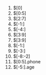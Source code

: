 1. $[0]
2. $[0:5]
3. $[2:7]
4. $[-1:]
5. $[-4:]
6. $[3:9]
7. $[3:9]
8. $[-1:]
9. $[-3:]
10. $[-8:-2]
11. $[0:5].phone
12. $[-5:].age